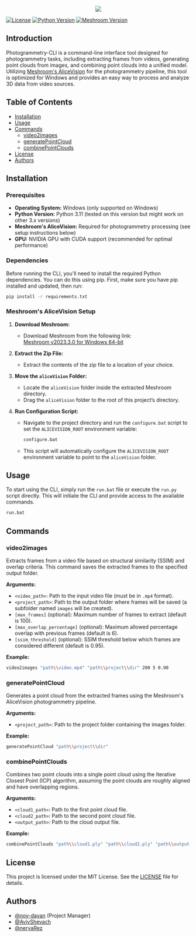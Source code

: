 <p align='center'>
  <img src= 'https://github.com/user-attachments/assets/daefddc1-c954-4be4-826a-cd1d75dfe90d'/>
</p>

[![License](https://img.shields.io/badge/license-MIT-purple.svg)](LICENSE.md)
[![Python Version](https://img.shields.io/badge/python-3.11-purple.svg)](https://www.python.org/downloads/)
[![Meshroom Version](https://img.shields.io/badge/meshroom-2023.3.0-purple.svg)](https://github.com/alicevision/Meshroom/releases/tag/v2023.3.0)

## Introduction

Photogrammetry-CLI is a command-line interface tool designed for photogrammetry tasks, including extracting frames from videos, generating point clouds from images, and combining point clouds into a unified model. Utilizing [Meshroom's AliceVision](https://github.com/alicevision/Meshroom) for the photogrammetry pipeline, this tool is optimized for Windows and provides an easy way to process and analyze 3D data from video sources.

## Table of Contents
- [Installation](#installation)
- [Usage](#usage)
- [Commands](#commands)
  - [video2images](#video2images)
  - [generatePointCloud](#generatepointcloud)
  - [combinePointClouds](#combinepointclouds)
- [License](#license)
- [Authors](#authors)

## Installation

### Prerequisites
- **Operating System:** Windows (only supported on Windows)
- **Python Version:** Python 3.11 (tested on this version but might work on other 3.x versions)
- **Meshroom's AliceVision:** Required for photogrammetry processing (see setup instructions below)
- **GPU:** NVIDIA GPU with CUDA support (recommended for optimal performance)

### Dependencies
Before running the CLI, you'll need to install the required Python dependencies. You can do this using pip. First, make sure you have pip installed and updated, then run:
```bash
pip install -r requirements.txt
```

### Meshroom's AliceVision Setup

1. **Download Meshroom:**
   - Download Meshroom from the following link:  
     [Meshroom v2023.3.0 for Windows 64-bit](https://github.com/alicevision/Meshroom/releases/download/v2023.3.0/Meshroom-2023.3.0-win64.zip)

2. **Extract the Zip File:**
   - Extract the contents of the zip file to a location of your choice.

3. **Move the `aliceVision` Folder:**
   - Locate the `aliceVision` folder inside the extracted Meshroom directory.
   - Drag the `aliceVision` folder to the root of this project’s directory.

4. **Run Configuration Script:**
   - Navigate to the project directory and run the `configure.bat` script to set the `ALICEVISION_ROOT` environment variable:
     
     ```bash
     configure.bat
     ```
   - This script will automatically configure the `ALICEVISION_ROOT` environment variable to point to the `aliceVision` folder.

## Usage
To start using the CLI, simply run the `run.bat` file or execute the `run.py` script directly. This will initiate the CLI and provide access to the available commands.
 ```bash
 run.bat
 ```

## Commands

### video2images

Extracts frames from a video file based on structural similarity (SSIM) and overlap criteria. This command saves the extracted frames to the specified output folder.

**Arguments:**
- `<video_path>`: Path to the input video file (must be in `.mp4` format).
- `<project_path>`: Path to the output folder where frames will be saved (a subfolder named `images` will be created).
- `[max_frames]` (optional): Maximum number of frames to extract (default is 100).
- `[max_overlap_percentage]` (optional): Maximum allowed percentage overlap with previous frames (default is 6).
- `[ssim_threshold]` (optional): SSIM threshold below which frames are considered different (default is 0.95).

**Example:**
```bash
video2images "path\\video.mp4" "path\\project\\dir" 200 5 0.90
 ```

### generatePointCloud

Generates a point cloud from the extracted frames using the Meshroom's AliceVision photogrammetry pipeline.

**Arguments:**
- `<project_path>`: Path to the project folder containing the images folder.

**Example:**
```bash
generatePointCloud "path\\project\\dir"
 ```

 ### combinePointClouds

Combines two point clouds into a single point cloud using the Iterative Closest Point (ICP) algorithm, assuming the point clouds are roughly aligned and have overlapping regions.

**Arguments:**
- `<cloud1_path>`: Path to the first point cloud file.
- `<cloud2_path>`: Path to the second point cloud file.
- `<output_path>`: Path to the cloud output file.

**Example:**
```bash
combinePointClouds "path\\cloud1.ply" "path\\cloud2.ply" "path\\output.ply"
 ```

## License
This project is licensed under the MIT License. See the [LICENSE](LICENSE.md) file for details.

## Authors
- [@noy-dayan](https://github.com/noy-dayan) (Project Manager)
- [@AvivShevach](https://github.com/AvivShevach)
- [@neryaRez](https://github.com/neryaRez)
